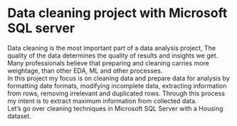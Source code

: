 # Data cleaning project with Microsoft SQL server

Data cleaning is the most important part of a data analysis project, The quality of the data determines the quality of results and insights we get. Many professionals believe that preparing and cleaning carries more weightage, than other EDA, ML and other processes.<br>
In this project my focus is on cleaning data and prepare data for analysis by formatting date formats, modifying incomplete data, extracting information from rows, removing irrelevant and duplicated rows. Through this process my intent is to extract maximum information from collected data.<br>
Let’s go over cleaning techniques in Microsoft SQL Server with a Housing dataset.<br>
